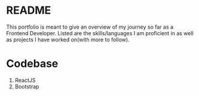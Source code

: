 # README

This portfolio is meant to give an overview of my journey so far as a Frontend Developer. Listed are the skills/languages I am proficient in as well as projects I have worked on(with more to follow).

# Codebase

1. ReactJS
2. Bootstrap